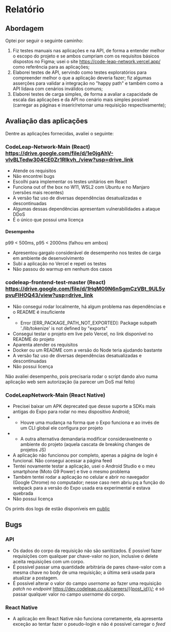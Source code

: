 # Relatório

## Abordagem

Optei por seguir o seguinte caminho:

1. Fiz testes manuais nas aplicações e na API, de forma a entender melhor o escopo do projeto e se ambos cumpriam com os requisitos básicos dispostos no Figma; usei o site <https://code-leap-network.vercel.app/> como referência para as aplicações;
2. Elaborei testes de API, servindo como testes exploratórios para compreender melhor o que a aplicação deveria fazer; fiz algumas asserções para validar a integração no "happy path" e também como a API lidava com cenários inválidos comuns;
3. Elaborei testes de carga simples, de forma a avaliar a capacidade de escala das aplicações e da API no cenário mais simples possível (carregar as páginas e inserir/retornar uma requisição respectivamente);

## Avaliação das aplicações

Dentre as aplicações fornecidas, avaliei o seguinte:

### CodeLeap-Network-Main (React) <https://drive.google.com/file/d/1e0jgAhV-vIvBLTedw304CE0Zr1RIkvh_/view?usp=drive_link>

- Atende os requisitos
- Não encontrei bugs
- Escolhi para implementar os testes unitários em React
- Funciona out of the box no W11, WSL2 com Ubuntu e no Manjaro (versões mais recentes)
- A versão faz uso de diversas dependências desatualizadas e descontinuadas
- Algumas dessas dependências apresentam vulnerabilidades a ataque DDoS
- É o único que possui uma licença

#### Desempenho

p99 < 500ms, p95 < 2000ms (falhou em ambos)

- Apresentou gargalo considerável de desempenho nos testes de carga em ambiente de desenvolvimento
- Subi a aplicação no Vercel e repeti os testes
- Não passou do warmup em nenhum dos casos

### codeleap-frontend-test-master (React) <https://drive.google.com/file/d/1HqM09N6nSgmCzVBt_9UL5ypvuFIHOQ43/view?usp=drive_link>

- Não consegui rodar localmente, há algum problema nas dependências e o README é insuficiente
- - Error [ERR_PACKAGE_PATH_NOT_EXPORTED]: Package subpath './lib/tokenize' is not defined by "exports"
- Consegui testar o projeto em live pelo Vercel, no link disponível no README do projeto
- Aparenta atender os requisitos
- Docker ou um README com a versão do Node teria ajudando bastante
- A versão faz uso de diversas dependências desatualizadas e descontinuadas
- Não possui licença

Não avaliei desempenho, pois precisaria rodar o script dando alvo numa aplicação web sem autorização (ia parecer um DoS mal feito)

### CodeLeapNetwork-Main (React Native)

- Precisei baixar um APK deprecated que desse suporte a SDKs mais antigas do Expo para rodar no meu dispositivo Android;
- - Houve uma mudança na forma que o Expo funciona e ao invés de um CLI global ele configura por projeto
- - A outra alternativa demandaria modificar consideravelmente o ambiente do projeto (aquela cascata de breaking changes de projetos JS)
- A aplicação não funcionou por completo, apenas a página de login é funcional. Não consegui acessar a página feed
- Tentei novamente testar a aplicação, usei o Android Studio e o meu smartphone (Moto G9 Power) e tive o mesmo problema
- Também tentei rodar a aplicação no celular e abrir no navegador (Google Chrome) no computador; nesse caso nem abriu pq a função do webpack para a versão do Expo usada era experimental e estava quebrada
- Não possui licença

Os prints dos logs de estão disponíveis em [public](./public/)

## Bugs

### API

- Os dados do corpo da requisição não são sanitizados. É possível fazer requisições com qualquer par chave-valor no json, inclusive o delete aceita requisições com um corpo.
- É possível passar uma quantidade arbitrária de pares chave-valor com a mesma chave no body de uma requisição; a última será usada para atualizar a postagem.
- É possível alterar o valor do campo _username_ ao fazer uma requisição _patch_ no _endpoint_ <https://dev.codeleap.co.uk/careers/{{post_id}}/>; é só passar qualquer valor no campo _username_ do corpo.

### React Native

- A aplicação em React Native não funciona corretamente, ela apresenta exceção ao tentar fazer o pseudo-login e não é possível carregar o _feed_

